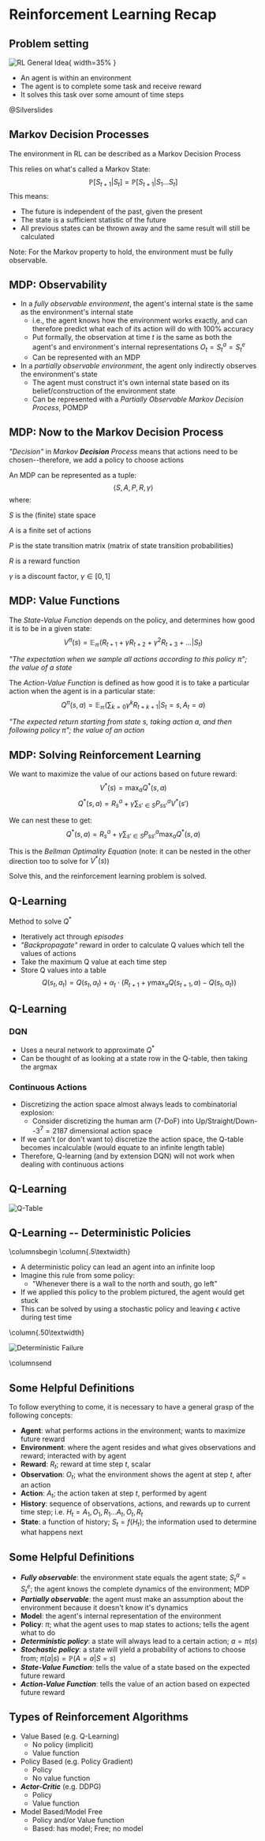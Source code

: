 # Reinforcement Learning Recap

## Problem setting

![RL General Idea](gfx/RL_principle.png){ width=35% }

- An agent is within an environment
- The agent is to complete some task and receive reward
- It solves this task over some amount of time steps

@Silverslides


## Markov Decision Processes

The environment in RL can be described as a Markov Decision Process

This relies on what's called a Markov State:
$$\mathbb{P}[S_{t+1}|S_t]=\mathbb{P}[S_{t+1}|S_1...S_t]$$
This means:

- The future is independent of the past, given the present
- The state is a sufficient statistic of the future
- All previous states can be thrown away and the same result will still be calculated

Note: For the Markov property to hold, the environment must be fully observable.



## MDP: Observability

- In a *fully observable environment*, the agent's internal state is the same as the environment's internal state
    - i.e., the agent knows how the environment works exactly, and can therefore predict what each of its action will do with 100% accuracy
    - Put formally, the observation at time $t$ is the same as both the agent's and environment's internal representations $O_t=S^a_t=S^e_t$
    - Can be represented with an MDP
- In a *partially observable environment*, the agent only indirectly observes the environment's state
    - The agent must construct it's own internal state based on its belief/construction of the environment state
    - Can be represented with a *Partially Observable Markov Decision Process*, POMDP


<!--
## MDP: From Chains to Reward Processes

*Chain*: A *Markov Process* or *Chain* is a random sequence of states with the Markov property, defined by tuple:
$$\left \langle S,P \right \rangle$$

where $S$ is the (finite) state space and $P$ is the state transition matrix (matrix of state transition probabilities)



## MDP: From Chains to Reward Processes

*Markov Reward Process*: Add in reward values to a Markov chain.  Our tuple becomes:
$$\left \langle S,P,R,\gamma \right \rangle$$

where $R$ is a reward function and $\gamma$ is a discount factor, $\gamma \in [0,1]$

Now that we have reward, we can calculate the total reward of a sequence/chain:
$$G_t=R_{t+1}+\gamma R_{t+2}+...=\sum_{k=0}\gamma^k R_{t+k+1}$$



## MDP: Value Functions

The *State-Value Function* gives the long term value of state $s$, i.e. the expected reward if the agent starts in this state
$$V(s)=\mathbb{E}(G_t|S_t=s)$$

We have to take the expectation because $G_t$ is random; we need to know the expected value based on all random permutations of traversals through the Markov process


-->
## MDP: Now to the Markov Decision Process

*"Decision"* in *Markov* ***Decision*** *Process* means that actions need to be chosen--therefore, we add a policy to choose actions

An MDP can be represented as a tuple:
$$\left \langle S,A,P,R,\gamma \right \rangle$$
where:

$S$ is the (finite) state space

$A$ is a finite set of actions

$P$ is the state transition matrix (matrix of state transition probabilities)

$R$ is a reward function

$\gamma$ is a discount factor, $\gamma \in [0,1]$



## MDP: Value Functions

The *State-Value Function* depends on the policy, and determines how good it is to be in a given state:
$$V^\pi(s)=\mathbb{E_\pi}(R_{t+1}+\gamma R_{t+2}+\gamma^2R_{t+3}+...|S_t)$$

*"The expectation when we sample all actions according to this policy $\pi$"; the value of a state*

The *Action-Value Function* is defined as how good it is to take a particular action when the agent is in a particular state:
$$Q^\pi(s,a)=\mathbb{E_\pi}(\sum_{k=0}\gamma^k R_{t+k+1}|S_t=s, A_t=a)$$

*"The expected return starting from state $s$, taking action $a$, and then following policy $\pi$"; the value of an action*



## MDP: Solving Reinforcement Learning

We want to maximize the value of our actions based on future reward:
$$V^*(s)=\max_a Q^*(s,a)$$
$$Q^*(s,a)=R_s^a+\gamma \sum_{s'\in S} P_{ss'}^a V^*(s')$$

We can nest these to get:
$$Q^*(s,a)=R_s^a+\gamma \sum_{s'\in S} P_{ss'}^a \max_a Q^*(s,a)$$

This is the *Bellman Optimality Equation* (note: it can be nested in the other direction too to solve for $V^*(s)$)

Solve this, and the reinforcement learning problem is solved.



## Q-Learning

Method to solve $Q^*$

- Iteratively act through *episodes*
- *"Backpropagate"* reward in order to calculate Q values which tell the values of actions
- Take the maximum Q value at each time step
- Store Q values into a table
$$Q(s_t,a_t)=Q(s_t,a_t) + \alpha_t \cdot (R_{t+1}+\gamma \max_a Q(s_{t+1},a) - Q(s_t,a_t))$$



## Q-Learning

### DQN

- Uses a neural network to approximate $Q^*$
- Can be thought of as looking at a state row in the Q-table, then taking the argmax

### Continuous Actions

- Discretizing the action space almost always leads to combinatorial explosion:
    - Consider discretizing the human arm (7-DoF) into Up/Straight/Down--$3^7=2187$ dimensional action space
- If we can't (or don't want to) discretize the action space, the Q-table becomes incalculable (would equate to an infinite length table)
- Therefore, Q-learning (and by extension DQN) will not work when dealing with continuous actions



## Q-Learning

![Q-Table](gfx/continuousq.jpg)



## Q-Learning -- Deterministic Policies

\columnsbegin
\column{.5\textwidth}

- A deterministic policy can lead an agent into an infinite loop
- Imagine this rule from some policy:
    - "Whenever there is a wall to the north and south, go left"
- If we applied this policy to the problem pictured, the agent would get stuck
- This can be solved by using a stochastic policy and leaving $\epsilon$ active during test time

\column{.50\textwidth}

![Deterministic Failure](gfx/gridworld.jpg)

\columnsend

## Some Helpful Definitions

To follow everything to come, it is necessary to have a general grasp of the following concepts:

- **Agent**: what performs actions in the environment; wants to maximize future reward
- **Environment**: where the agent resides and what gives observations and reward; interacted with by agent
- **Reward**: $R_t$; reward at time step $t$, scalar
- **Observation**: $O_t$; what the environment shows the agent at step $t$, after an action
- **Action**: $A_t$; the action taken at step $t$, performed by agent
- **History**: sequence of observations, actions, and rewards up to current time step; i.e. $H_t=A_1,O_1,R_1...A_t,O_t,R_t$
- **State**: a function of history; $S_t=f(H_t)$; the information used to determine what happens next



## Some Helpful Definitions

- ***Fully observable***: the environment state equals the agent state; $S_t^a=S_t^e$; the agent knows the complete dynamics of the environment; MDP
- ***Partially observable***: the agent must make an assumption about the environment because it doesn't know it's dynamics
- **Model**: the agent's internal representation of the environment
- **Policy**: $\pi$; what the agent uses to map states to actions; tells the agent what to do
- ***Deterministic policy***: a state will always lead to a certain action; $a=\pi(s)$
- ***Stochastic policy***: a state will yield a probability of actions to choose from; $\pi(a|s)=\mathbb{P}(A=a|S=s)$
- ***State-Value Function***: tells the value of a state based on the expected future reward
- ***Action-Value Function***: tells the value of an action based on expected future reward



## Types of Reinforcement Algorithms

- Value Based (e.g. Q-Learning)
    - No policy (implicit)
    - Value function
- Policy Based (e.g. Policy Gradient)
    - Policy
    - No value function
- ***Actor-Critic*** (e.g. DDPG)
    - Policy
    - Value function
- Model Based/Model Free
    - Policy and/or Value function
    - Based: has model; Free; no model
